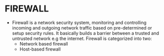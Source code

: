 #			FIREWALL

- Firewall is a network security system, monitoring and controlling incoming and outgoing network traffic based on pre-determined or setup security rules.
 It basically builds a barrier between a trusted and untrusted network e.g the internet.
Firewall is categorized into two:
    * Network based firewall
    * Host-based firewall
